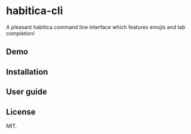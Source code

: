 # habitica-cli

A pleasant habitica command line interface which features emojis and tab completion!

## Demo

## Installation

## User guide

## License

MIT.
